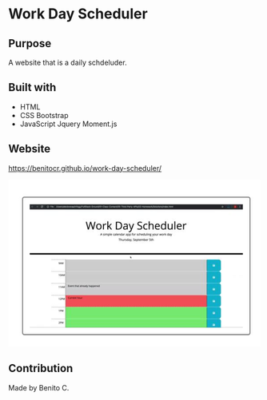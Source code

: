 # Work Day Scheduler

## Purpose
A website that is a daily schdeluder.

## Built with
* HTML
* CSS
    Bootstrap
* JavaScript
    Jquery
    Moment.js


## Website

https://benitocr.github.io/work-day-scheduler/

![page of work day scheduler](Develop/mokup.JPG)

## Contribution
Made by Benito C.